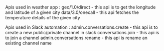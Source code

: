 Apis used in weather app : 
geo/1.0/direct - this api is to get the longitude and latitude of a given city
data/3.0/onecall - this api fetches the temperature details of the given city

Apis used in Slack automation :
admin.conversations.create - this api is to create a new public/private channel in slack
conversations.join - this api is to join a channel
admin.conversations.rename - this api is rename an existing channel name




